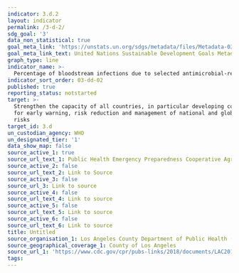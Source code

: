 ```yaml
---
indicator: 3.d.2
layout: indicator
permalink: /3-d-2/
sdg_goal: '3'
data_non_statistical: true
goal_meta_link: 'https://unstats.un.org/sdgs/metadata/files/Metadata-03-0D-01.pdf'
goal_meta_link_text: United Nations Sustainable Development Goals Metadata (pdf 865kB)
graph_type: line
indicator_name: >-
  Percentage of bloodstream infections due to selected antimicrobial-resistant organisms
indicator_sort_order: 03-dd-02
published: true
reporting_status: notstarted
target: >-
  Strengthen the capacity of all countries, in particular developing countries,
  for early warning, risk reduction and management of national and global health
  risks
target_id: 3.d
un_custodian_agency: WHO
un_designated_tier: '1'
data_show_map: false
source_active_1: true
source_url_text_1: Public Health Emergency Preparedness Cooperative Agreement (PHEP) Program
source_active_2: false
source_url_text_2: Link to Source
source_active_3: false
source_url_3: Link to source
source_active_4: false
source_url_text_4: Link to source
source_active_5: false
source_url_text_5: Link to source
source_active_6: false
source_url_text_6: Link to source
title: Untitled
source_organisation_1: Los Angeles County Department of Public Health (DPH)
source_geographical_coverage_1: County of Los Angeles
source_url_1: 'https://www.cdc.gov/cpr/pubs-links/2018/documents/LAC2018.pdf'
tags:
---
```

